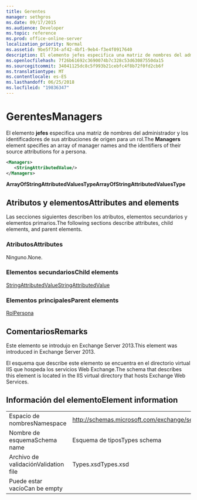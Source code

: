 ```yaml
---
title: Gerentes
manager: sethgros
ms.date: 09/17/2015
ms.audience: Developer
ms.topic: reference
ms.prod: office-online-server
localization_priority: Normal
ms.assetid: 9be5f734-af42-4bf1-9eb4-f3e4f0917640
description: El elemento jefes especifica una matriz de nombres del administrador y los identificadores de sus atribuciones de origen para un rol.
ms.openlocfilehash: 7f26b61692c3690074b7c328c53d63087550da15
ms.sourcegitcommit: 34041125dc8c5f993b21cebfc4f8b72f0fd2cb6f
ms.translationtype: MT
ms.contentlocale: es-ES
ms.lasthandoff: 06/25/2018
ms.locfileid: "19836347"
---
```

# <a name="managers"></a><span data-ttu-id="0b01e-103">Gerentes</span><span class="sxs-lookup"><span data-stu-id="0b01e-103">Managers</span></span>

<span data-ttu-id="0b01e-104">El elemento **jefes** especifica una matriz de nombres del administrador y los identificadores de sus atribuciones de origen para un rol.</span><span class="sxs-lookup"><span data-stu-id="0b01e-104">The **Managers** element specifies an array of manager names and the identifiers of their source attributions for a persona.</span></span> 
  
```XML
<Managers>
   <StringAttributedValue/>
</Managers>
```

 <span data-ttu-id="0b01e-105">**ArrayOfStringAttributedValuesType**</span><span class="sxs-lookup"><span data-stu-id="0b01e-105">**ArrayOfStringAttributedValuesType**</span></span>
## <a name="attributes-and-elements"></a><span data-ttu-id="0b01e-106">Atributos y elementos</span><span class="sxs-lookup"><span data-stu-id="0b01e-106">Attributes and elements</span></span>

<span data-ttu-id="0b01e-107">Las secciones siguientes describen los atributos, elementos secundarios y elementos primarios.</span><span class="sxs-lookup"><span data-stu-id="0b01e-107">The following sections describe attributes, child elements, and parent elements.</span></span>
  
### <a name="attributes"></a><span data-ttu-id="0b01e-108">Atributos</span><span class="sxs-lookup"><span data-stu-id="0b01e-108">Attributes</span></span>

<span data-ttu-id="0b01e-109">Ninguno.</span><span class="sxs-lookup"><span data-stu-id="0b01e-109">None.</span></span>
  
### <a name="child-elements"></a><span data-ttu-id="0b01e-110">Elementos secundarios</span><span class="sxs-lookup"><span data-stu-id="0b01e-110">Child elements</span></span>

[<span data-ttu-id="0b01e-111">StringAttributedValue</span><span class="sxs-lookup"><span data-stu-id="0b01e-111">StringAttributedValue</span></span>](stringattributedvalue.md)
  
### <a name="parent-elements"></a><span data-ttu-id="0b01e-112">Elementos principales</span><span class="sxs-lookup"><span data-stu-id="0b01e-112">Parent elements</span></span>

[<span data-ttu-id="0b01e-113">Rol</span><span class="sxs-lookup"><span data-stu-id="0b01e-113">Persona</span></span>](persona.md)
  
## <a name="remarks"></a><span data-ttu-id="0b01e-114">Comentarios</span><span class="sxs-lookup"><span data-stu-id="0b01e-114">Remarks</span></span>

<span data-ttu-id="0b01e-115">Este elemento se introdujo en Exchange Server 2013.</span><span class="sxs-lookup"><span data-stu-id="0b01e-115">This element was introduced in Exchange Server 2013.</span></span>
  
<span data-ttu-id="0b01e-116">El esquema que describe este elemento se encuentra en el directorio virtual IIS que hospeda los servicios Web Exchange.</span><span class="sxs-lookup"><span data-stu-id="0b01e-116">The schema that describes this element is located in the IIS virtual directory that hosts Exchange Web Services.</span></span>
  
## <a name="element-information"></a><span data-ttu-id="0b01e-117">Información del elemento</span><span class="sxs-lookup"><span data-stu-id="0b01e-117">Element information</span></span>

|||
|:-----|:-----|
|<span data-ttu-id="0b01e-118">Espacio de nombres</span><span class="sxs-lookup"><span data-stu-id="0b01e-118">Namespace</span></span>  <br/> |http://schemas.microsoft.com/exchange/services/2006/types  <br/> |
|<span data-ttu-id="0b01e-119">Nombre de esquema</span><span class="sxs-lookup"><span data-stu-id="0b01e-119">Schema name</span></span>  <br/> |<span data-ttu-id="0b01e-120">Esquema de tipos</span><span class="sxs-lookup"><span data-stu-id="0b01e-120">Types schema</span></span>  <br/> |
|<span data-ttu-id="0b01e-121">Archivo de validación</span><span class="sxs-lookup"><span data-stu-id="0b01e-121">Validation file</span></span>  <br/> |<span data-ttu-id="0b01e-122">Types.xsd</span><span class="sxs-lookup"><span data-stu-id="0b01e-122">Types.xsd</span></span>  <br/> |
|<span data-ttu-id="0b01e-123">Puede estar vacío</span><span class="sxs-lookup"><span data-stu-id="0b01e-123">Can be empty</span></span>  <br/> ||
   

